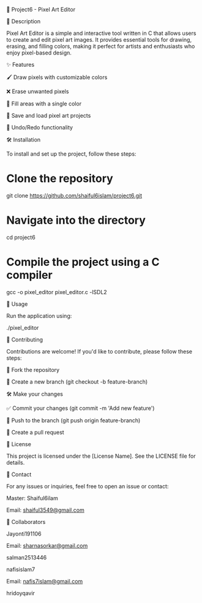 🎨 Project6 - Pixel Art Editor

📝 Description

Pixel Art Editor is a simple and interactive tool written in C that allows users to create and edit pixel art images. It provides essential tools for drawing, erasing, and filling colors, making it perfect for artists and enthusiasts who enjoy pixel-based design.

✨ Features

🖌 Draw pixels with customizable colors

❌ Erase unwanted pixels

🎨 Fill areas with a single color

💾 Save and load pixel art projects

🔄 Undo/Redo functionality

🛠 Installation

To install and set up the project, follow these steps:

# Clone the repository
git clone https://github.com/shaiful6islam/project6.git

# Navigate into the directory
cd project6

# Compile the project using a C compiler
gcc -o pixel_editor pixel_editor.c -lSDL2

🚀 Usage

Run the application using:

./pixel_editor

🤝 Contributing

Contributions are welcome! If you'd like to contribute, please follow these steps:

🍴 Fork the repository

🌱 Create a new branch (git checkout -b feature-branch)

🛠 Make your changes

✅ Commit your changes (git commit -m 'Add new feature')

🚀 Push to the branch (git push origin feature-branch)

🔄 Create a pull request

📜 License

This project is licensed under the [License Name]. See the LICENSE file for details.

📧 Contact

For any issues or inquiries, feel free to open an issue or contact:

Master: Shaiful6ilam

Email: shaiful3549@gmail.com

👥 Collaborators

Jayonti191106

Email: sharnasorkar@gmail.com

salman2513446

nafisislam7

Email: nafis7islam@gmail.com

hridoyqavir

